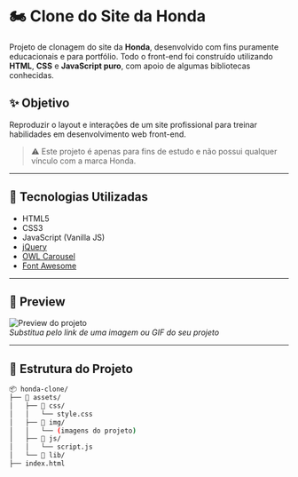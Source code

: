 # 🏍️ Clone do Site da Honda

Projeto de clonagem do site da **Honda**, desenvolvido com fins puramente educacionais e para portfólio. Todo o front-end foi construído utilizando **HTML**, **CSS** e **JavaScript puro**, com apoio de algumas bibliotecas conhecidas.

## ✨ Objetivo

Reproduzir o layout e interações de um site profissional para treinar habilidades em desenvolvimento web front-end.

> ⚠️ Este projeto é apenas para fins de estudo e não possui qualquer vínculo com a marca Honda.

---

## 🚀 Tecnologias Utilizadas

- HTML5
- CSS3
- JavaScript (Vanilla JS)
- [jQuery](https://jquery.com/)
- [OWL Carousel](https://owlcarousel2.github.io/OwlCarousel2/)
- [Font Awesome](https://fontawesome.com/)

---

## 📸 Preview

![Preview do projeto](link-da-sua-imagem-aqui)  
*Substitua pelo link de uma imagem ou GIF do seu projeto*

---

## 📁 Estrutura do Projeto

```bash
📦 honda-clone/
├── 📁 assets/
│   ├── 📁 css/
│   │   └── style.css
│   ├── 📁 img/
│   │   └── (imagens do projeto)
│   ├── 📁 js/
│   │   └── script.js
│   └── 📁 lib/
├── index.html

